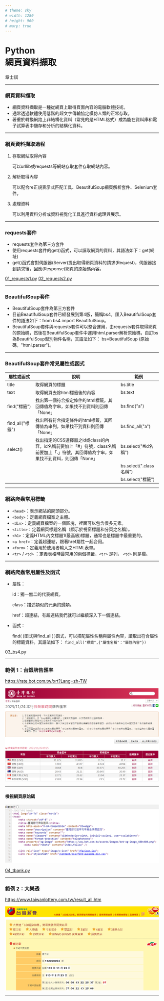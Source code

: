 ```yaml
---
# theme: sky
# width: 1280
# height: 960
# marp: true
---
```


# Python</br>網頁資料擷取

章士祺

---

### 網頁資料擷取

- 網頁資料擷取是一種從網頁上取得頁面內容的電腦軟體技術。
- 通常透過軟體使用低階的超文字傳輸協定模仿人類的正常存取。
- 著重於轉換網路上非結構化資料（常見的是HTML格式）成為能在資料庫和電子試算表中儲存和分析的結構化資料。

---

### 網頁資料擷取過程

1. 存取網站取得內容

    可以urllib或requests等網站存取套件存取網站內容。

1. 解析取得內容

    可以配合re正規表示式匹配工具、BeautifulSoup網頁解析套件、Selenium套件。

1. 處理資料

   可以利用資料分析或資料視覺化工具進行資料處理與展示。

---

### requests套件

- requests套件為第三方套件
- 使用requests套件的get()函式，可以讀取網頁的資料，其語法如下：get(網址)
- get()函式會對伺服器(Server)提出取得網頁資料的請求(Request)，伺服器接到請求後，回應(Response)網頁的原始碼內容。

[01_requests1.py][01_requests1.py]
[02_requests2.py][02_requests2.py]

---

### BeautifulSoup套件

- BeautifulSoup套件為第三方套件
- 目前BeautifulSoup套件已經發展到第4版，簡稱bs4，匯入BeautifulSoup套件的語法如下：from bs4 import BeautifulSoup。
- BeautifulSoup套件與requests套件可以整合運用，由requests套件取得網頁的原始碼，然後在BeautifulSoup套件中運用html.parser解析原始碼，自訂bs為BeautifulSoup型別物件名稱，其語法如下： bs=BeautifulSoup (原始碼，"html.parser")。

---

### BeautifulSoup套件常見屬性或函式

| 屬性或函式          | 說明                                                                               | 範例                    |
|----------------|----------------------------------------------------------------------------------|-----------------------|
| title          | 取得網頁的標題                                                                          | bs.title              |
| text           | 取得網頁去除html標籤後的內容                                                                 | bs.text               |
| find("標籤")     | 找出第一個符合指定條件的html標籤，其回傳值為字串，如果找不到資料則回傳「None」                                      | bs.find("a")          |
| find_all("標籤") | 找出所有符合指定條件的html標籤，其回傳值為串列，如果找不到資料則回傳「None」                                       | bs.find_all("a")      |
| select()       | 找出指定的CSS選擇器之id或class的內容，id名稱前要加上「#」符號，class名稱前要加上「.」符號，其回傳值為字串，如果找不到資料，則回傳「None」 | bs.select("#id名稱")    |
|                |                                                                                  | bs.select(".class名稱") |
|                |                                                                                  | bs.select("標籤")       |

---

### 網路爬蟲常用標籤

- `<head>`：表示網站的開頭部分。
- `<body>`：定義網頁檔案之主體。
- `<div>`：定義網頁檔案的一個區塊，裡面可以包含很多元素。
- `<title>`：定義網頁標題名稱（顯示於視窗標題和分頁之名稱）。
- `<h1>`：定義HTML內文標題1(最高級)標題，通常也是標題中最重要的。
- `<a href>`：定義超連結，跟著href屬性一起合用。
- `<form>`：定義用於使用者輸入之HTML表單。
- `<tr>` / `<td>` ：定義表格時最常用的兩個標籤，`<tr>` 是列， `<td>` 則是欄。

---

### 網路爬蟲常用屬性及函式

- 屬性：

    id：獨一無二的代表網頁。

    class：描述類似的元素的歸類。

    href：超連結，有超連結我們就可以繼續深入下一個連結。
- 函式：

    find( )函式與find_all( )函式，可以搭配屬性名稱與屬性內容，讀取出符合屬性的標籤資料，其語法如下：
    `find_all("標籤",{"屬性名稱"："屬性內容"})`

[03_bs4.py][03_bs4.py]

---

### 範例 1：台銀牌告匯率

https://rate.bot.com.tw/xrt?Lang=zh-TW

![Alt text](04_台銀牌告匯率.png)

---

#### 檢視網頁原始碼

![Alt text](04_台銀牌告匯率_網頁原始碼.png)

[04_tbank.py][04_tbank.py]

---

### 範例 2：大樂透

https://www.taiwanlottery.com.tw/result_all.htm

![Alt text](04_台彩大樂透.png)

---

[01_requests1.py]: /sample_codes/part4/01_requests1.py
[02_requests2.py]: /sample_codes/part4/02_requests2.py
[03_bs4.py]: /sample_codes/part4/03_bs4.py
[04_tbank.py]: /sample_codes/part4/04_tbank.py
